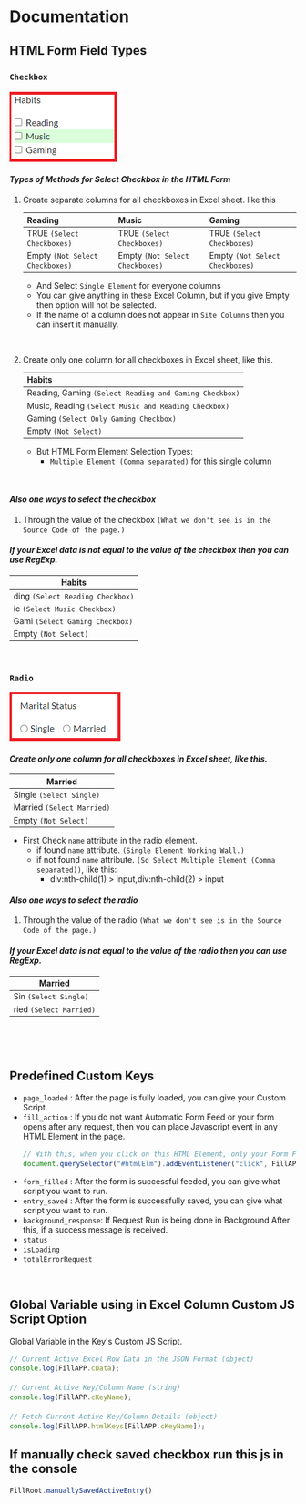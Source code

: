 # Documentation

## HTML Form Field Types

<!-- ### `Drop-down (Select Box)` -->

<!-- --- -->

### `Checkbox`

![Checkbox](screenshot/checkbox.PNG)

#### ***Types of Methods for Select Checkbox in the HTML Form***

1. Create separate columns for all checkboxes in Excel sheet. like this

    | Reading | Music | Gaming |
    | ------- | ----- | ------ |
    | TRUE `(Select Checkboxes)` | TRUE `(Select Checkboxes)` | TRUE `(Select Checkboxes)` | 
    | Empty `(Not Select Checkboxes)` | Empty `(Not Select Checkboxes)` | Empty `(Not Select Checkboxes)` | 

    * And Select `Single Element` for everyone columns
    * You can give anything in these Excel Column, but if you give Empty then option will not be selected.
    * If the name of a column does not appear in `Site Columns` then you can insert it manually.

    &nbsp;&nbsp;

2. Create only one column for all checkboxes in Excel sheet, like this. 

    | Habits |
    | ------- |
    | Reading, Gaming `(Select Reading and Gaming Checkbox)` |
    | Music, Reading `(Select Music and Reading Checkbox)` |
    | Gaming `(Select Only Gaming Checkbox)` |
    | Empty `(Not Select)` | 

    * But HTML Form Element Selection Types:
        * `Multiple Element (Comma separated)` for this single column

    &nbsp;&nbsp;

#### ***Also one ways to select the checkbox***

1. Through the value of the checkbox `(What we don't see is in the Source Code of the page.)`

#### ***If your Excel data is not equal to the value of the checkbox then you can use RegExp.***

| Habits |
| ------- |
| ding `(Select Reading Checkbox)` |
| ic `(Select Music Checkbox)` |
| Gami `(Select Gaming Checkbox)` |
| Empty `(Not Select)` | 

&nbsp;&nbsp;

### `Radio`

![Checkbox](screenshot/radio.PNG)

#### ***Create only one column for all checkboxes in Excel sheet, like this.***

| Married |
| ------- |
| Single `(Select Single)` |
| Married `(Select Married)` |
| Empty `(Not Select)` | 

* First Check `name` attribute in the radio element.
    * if found `name` attribute. `(Single Element Working Wall.)`
    * if not found `name` attribute. `(So Select Multiple Element (Comma separated))`, like this:
        * div:nth-child(1) > input,div:nth-child(2) > input

#### ***Also one ways to select the radio***

1. Through the value of the radio `(What we don't see is in the Source Code of the page.)`

#### ***If your Excel data is not equal to the value of the radio then you can use RegExp.***

| Married |
| ------- |
| Sin `(Select Single)` |
| ried `(Select Married)` |


&nbsp;&nbsp;


&nbsp;&nbsp;&nbsp;&nbsp;

## Predefined Custom Keys

* `page_loaded` : After the page is fully loaded, you can give your Custom Script.
* `fill_action` : If you do not want Automatic Form Feed or your form opens after any request, then you can place Javascript event in any HTML Element in the page.
  ```js
  // With this, when you click on this HTML Element, only your Form Feed will start.
  document.querySelector("#htmlElm").addEventListener("click", FillAPP.checkNextEntry);
  ```
* `form_filled` : After the form is successful feeded, you can give what script you want to run.
* `entry_saved` : After the form is successfully saved, you can give what script you want to run.
* `background_response`: If Request Run is being done in Background After this, if a success message is received.
* `status`
* `isLoading`
* `totalErrorRequest`

&nbsp;&nbsp;&nbsp;&nbsp;

## Global Variable using in Excel Column Custom JS Script Option

Global Variable in the Key's Custom JS Script.

```js
// Current Active Excel Row Data in the JSON Format (object)
console.log(FillAPP.cData);

// Current Active Key/Column Name (string)
console.log(FillAPP.cKeyName);

// Fetch Current Active Key/Column Details (object)
console.log(FillAPP.htmlKeys[FillAPP.cKeyName]);
```

## If manually check saved checkbox run this js in the console

```js
FillRoot.manuallySavedActiveEntry()
```